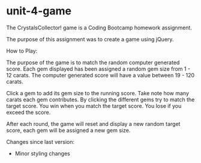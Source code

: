 # unit-4-game

The CrystalsCollector! game is a Coding Bootcamp homework assignment.

The purpose of this assignment was to create a game using jQuery.

How to Play:

The purpose of the game is to match the random computer generated score. Each gem displayed has been assigned a random gem size from 1 - 12 carats. The computer generated score will have a value between 19 - 120 carats.

Click a gem to add its gem size to the running score. Take note how many carats each gem contributes. By clicking the different gems try to match the target score. You win when you match the target score. You lose if you exceed the score.

After each round, the game will reset and display a new random target score, each gem will be assigned a new gem size.

Changes since last version:
- Minor styling changes

